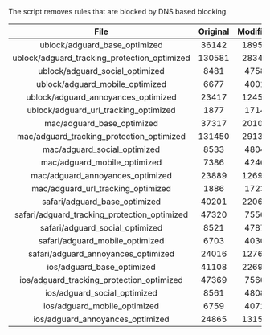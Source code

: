 The script removes rules that are blocked by DNS based blocking.


| File | Original | Modified |
|:----:|:-----:|:-----:|
| ublock/adguard_base_optimized | 36142 | 18951 |
| ublock/adguard_tracking_protection_optimized | 130581 | 28349 |
| ublock/adguard_social_optimized | 8481 | 4758 |
| ublock/adguard_mobile_optimized | 6677 | 4001 |
| ublock/adguard_annoyances_optimized | 23417 | 12454 |
| ublock/adguard_url_tracking_optimized | 1877 | 1714 |
| mac/adguard_base_optimized | 37317 | 20107 |
| mac/adguard_tracking_protection_optimized | 131450 | 29139 |
| mac/adguard_social_optimized | 8533 | 4804 |
| mac/adguard_mobile_optimized | 7386 | 4246 |
| mac/adguard_annoyances_optimized | 23889 | 12694 |
| mac/adguard_url_tracking_optimized | 1886 | 1723 |
| safari/adguard_base_optimized | 40201 | 22060 |
| safari/adguard_tracking_protection_optimized | 47320 | 7556 |
| safari/adguard_social_optimized | 8521 | 4787 |
| safari/adguard_mobile_optimized | 6703 | 4030 |
| safari/adguard_annoyances_optimized | 24016 | 12767 |
| ios/adguard_base_optimized | 41108 | 22698 |
| ios/adguard_tracking_protection_optimized | 47369 | 7566 |
| ios/adguard_social_optimized | 8561 | 4808 |
| ios/adguard_mobile_optimized | 6759 | 4072 |
| ios/adguard_annoyances_optimized | 24865 | 13159 |